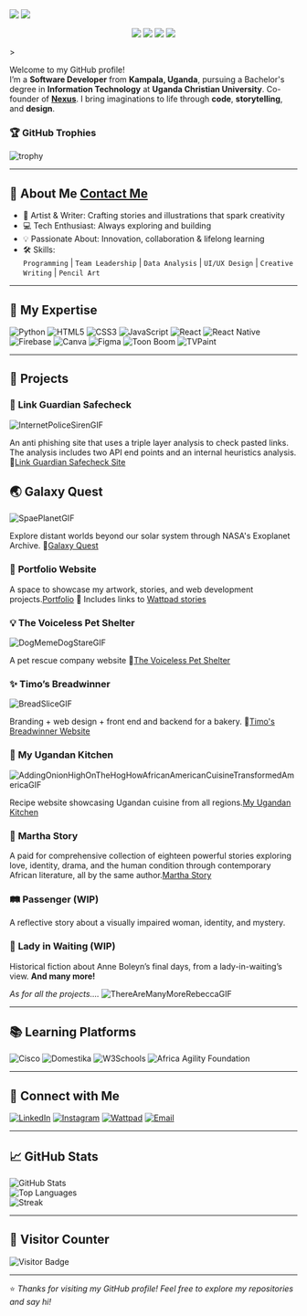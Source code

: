 <!-- Solid Dark Header -->
<img src="https://capsule-render.vercel.app/api?type=rect&color=1a1a1a&height=200&section=header&text=Hi,%20I'm%20Martha%20Praise%20Katusiime&fontSize=35&fontAlign=center&fontColor=00ffcc&animation=fadeIn&desc=Software%20Developer%20|%20Creative%20Powerhouse%20⚡&descAlignY=70&descAlign=50" />

<!-- Typing Effect -->
<img src="https://readme-typing-svg.herokuapp.com?font=Fira+Code&weight=500&size=22&pause=1000&color=00FFCC&center=true&vCenter=true&width=700&lines=Building+cool+apps+💻;Exploring+tech+and+creativity+🚀;Lifelong+learner+📚;Welcome+to+my+GitHub!+✨" />

<!-- Social Icons -->
<p align="center">
  <a href="https://github.com/marthaea"><img src="https://img.shields.io/badge/GitHub-1a1a1a?style=for-the-badge&logo=github&logoColor=00ffcc" /></a>
  <a href="https://www.linkedin.com/in/martha-praise-katusiime"><img src="https://img.shields.io/badge/LinkedIn-1a1a1a?style=for-the-badge&logo=linkedin&logoColor=00ffcc" /></a>
  <a href="http://x.com/capulet_praise?t=U26oW5jR-g7HiyK_1MlfmA&s=09"><img src="https://img.shields.io/badge/Twitter(X)-1a1a1a?style=for-the-badge&logo=x&logoColor=00ffcc" /></a>
  <a href="mailto:marthapraisekatusiime721@gmail.com"><img src="https://img.shields.io/badge/Email-1a1a1a?style=for-the-badge&logo=gmail&logoColor=00ffcc" /></a>
</p>
>

Welcome to my GitHub profile!  
I’m a **Software Developer** from **Kampala, Uganda**, pursuing a Bachelor's degree in **Information Technology** at **Uganda Christian University**. Co-founder of [**Nexus**](https://nexushavenn.netlify.app/). 
I bring imaginations to life through **code**, **storytelling**, and **design**.  

### 🏆 GitHub Trophies
![trophy](https://github-profile-trophy.vercel.app/?username=marthaea&theme=gruvbox&no-bg=true&no-frame=true&margin-w=10)





---

## 🌟 About Me [Contact Me](https://marthakp.netlify.app/)
- 🎨 Artist & Writer: Crafting stories and illustrations that spark creativity  
- 💻 Tech Enthusiast: Always exploring and building  
- 💡 Passionate About: Innovation, collaboration & lifelong learning  
- 🛠 Skills:  
  `Programming` | `Team Leadership` | `Data Analysis` | `UI/UX Design` | `Creative Writing` | `Pencil Art`

---

## 💼 My Expertise

![Python](https://img.shields.io/badge/Python-FFD43B?style=flat&logo=python&logoColor=blue)
![HTML5](https://img.shields.io/badge/HTML5-E34F26?style=flat&logo=html5&logoColor=white)
![CSS3](https://img.shields.io/badge/CSS3-1572B6?style=flat&logo=css3&logoColor=white)
![JavaScript](https://img.shields.io/badge/JavaScript-F7DF1E?style=flat&logo=javascript&logoColor=black)
![React](https://img.shields.io/badge/React-20232A?style=flat&logo=react&logoColor=61DAFB)
![React Native](https://img.shields.io/badge/React%20Native-61DAFB?style=flat&logo=react&logoColor=white)
![Firebase](https://img.shields.io/badge/Firebase-ffca28?style=flat&logo=firebase&logoColor=black)
![Canva](https://img.shields.io/badge/Canva-00C4CC?style=flat&logo=canva&logoColor=white)
![Figma](https://img.shields.io/badge/Figma-F24E1E?style=flat&logo=figma&logoColor=white)
![Toon Boom](https://img.shields.io/badge/ToonBoom-Harmony-yellow?style=flat)
![TVPaint](https://img.shields.io/badge/TVPaint-blue?style=flat)

---

## 🚀 Projects
### 🛜 **Link Guardian Safecheck**
![InternetPoliceSirenGIF](https://github.com/user-attachments/assets/27f2b439-a49f-4c8c-9ba4-28c544784d6f)

An anti phishing site that uses a triple layer analysis to check pasted links. The analysis includes two API end points and an internal heuristics analysis.
🔗[Link Guardian Safecheck Site](https://guardiansafecheck.netlify.app/)

## 🌏 **Galaxy Quest** 
![SpaePlanetGIF](https://github.com/user-attachments/assets/52c513b1-6b2e-4621-9795-d9c7406911eb)

Explore distant worlds beyond our solar system through NASA's Exoplanet Archive.
🔗[Galaxy Quest](https://galaxyquest.netlify.app/)


### 🎨 **Portfolio Website**  
A space to showcase my artwork, stories, and web development projects.[Portfolio](portfoliomarthapraisekatusiime.netlify.app)
🔗 Includes links to [Wattpad stories](https://www.wattpad.com/user/marthamakes1)


### 💡 **The Voiceless Pet Shelter**  
![DogMemeDogStareGIF](https://github.com/user-attachments/assets/8a6126aa-2b33-4cd9-a70d-9f37486d4588)

A pet rescue company website
🔗[The Voiceless Pet Shelter](https://thevoicelesshelter.org/)

### ✨ **Timo’s Breadwinner**  
![BreadSliceGIF](https://github.com/user-attachments/assets/68ba4cd8-8f40-4e00-92aa-86c859e5f419)

Branding + web design + front end and backend for a bakery. 🔗[Timo's Breadwinner Website](https://timosbreadwinner.com/) 


### 🍲 **My Ugandan Kitchen**  
![AddingOnionHighOnTheHogHowAfricanAmericanCuisineTransformedAmericaGIF](https://github.com/user-attachments/assets/9031c2ad-417c-4fd5-b223-bdb456bb4410)

Recipe website showcasing Ugandan cuisine from all regions.[My Ugandan Kitchen](https://myugandankitchen.netlify.app/) 


### 📝 **Martha Story**  
A paid for comprehensive collection of eighteen powerful stories exploring love, identity, drama, and the human condition through contemporary African literature, all by the same author.[Martha Story](https://marthastory.netlify.app/)

### 🛤 **Passenger (WIP)**  
A reflective story about a visually impaired woman, identity, and mystery. 

### 👑 **Lady in Waiting (WIP)**  
Historical fiction about Anne Boleyn’s final days, from a lady-in-waiting’s view.
**And many more!**

*As for all the projects....*
![ThereAreManyMoreRebeccaGIF](https://github.com/user-attachments/assets/d931c20d-df4f-4949-81a4-1c93852d9a83)




---

## 📚 Learning Platforms

![Cisco](https://img.shields.io/badge/Cisco-1BA0D7?style=flat&logo=cisco&logoColor=white)
![Domestika](https://img.shields.io/badge/Domestika-FF424D?style=flat)
![W3Schools](https://img.shields.io/badge/W3Schools-3C3C3C?style=flat)
![Africa Agility Foundation](<img width="300" height="94" alt="image" src="https://github.com/user-attachments/assets/457689f9-9b26-455f-9338-fc55d83a04d6" />)


---

## 🤝 Connect with Me

[![LinkedIn](https://img.shields.io/badge/LinkedIn-0077B5?style=flat&logo=linkedin&logoColor=white)](https://www.linkedin.com/in/marthapraisekatusiime)
[![Instagram](https://img.shields.io/badge/Instagram-E4405F?style=flat&logo=instagram&logoColor=white)](https://www.instagram.com/marthapraisekatusiime)
[![Wattpad](https://img.shields.io/badge/Wattpad-FFA500?style=flat&logo=wattpad&logoColor=white)](https://www.wattpad.com/user/marthamakes)
[![Email](https://img.shields.io/badge/Gmail-D14836?style=flat&logo=gmail&logoColor=white)](mailto:marthapraisekatusiime@gmail.com)

---

## 📈 GitHub Stats

![GitHub Stats](https://github-readme-stats.vercel.app/api?username=marthaea&show_icons=true&theme=tokyonight)  
![Top Languages](https://github-readme-stats.vercel.app/api/top-langs/?username=marthaea&layout=compact&theme=tokyonight)  
![Streak](https://streak-stats.demolab.com?user=marthaea&theme=tokyonight)

---

## 🔢 Visitor Counter

![Visitor Badge](https://komarev.com/ghpvc/?username=marthaea&color=blue)

---

⭐️ *Thanks for visiting my GitHub profile! Feel free to explore my repositories and say hi!*  
